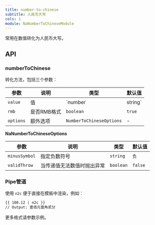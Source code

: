 ```yaml
---
title: number-to-chinese
subtitle: 人民币大写
cols: 1
module: NaNumberToChineseModule
---
```


常用在数值转化为人民币大写。

## API

### numberToChinese

转化方法，包括三个参数：

参数 | 说明 | 类型 | 默认值
----|------|-----|------
`value` | 值 | `number | string` | -
`rmb` | 是否RMB格式 | `boolean` | `true`
`options` | 额外选项 | `NumberToChineseOptions` | -

**NaNumberToChineseOptions**

参数 | 说明 | 类型 | 默认值
----|------|-----|------
`minusSymbol` | 指定负数符号 | `string` | `负`
`validThrow` | 当传递值无法数值时抛出异常 | `boolean` | `false`

### Pipe管道

使用 `n2c` 便于直接在模板中渲染，例如：

```html
{{ 100.12 | n2c }}
// Output: 壹佰元壹角贰分
```

更多格式请参数示例。
